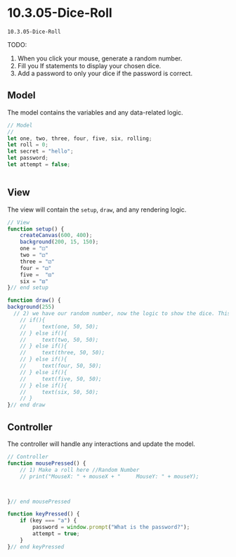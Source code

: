 # 10.3.05-Dice-Roll 
```
10.3.05-Dice-Roll
```
TODO: 
1. When you click your mouse, generate a random number.
2. Fill you If statements to display your chosen dice.
3. Add a password to only your dice if the password is correct. 

## Model
The model contains the variables and any data-related logic.

```javascript
// Model
// 
let one, two, three, four, five, six, rolling;
let roll = 0;
let secret = "hello";
let password;
let attempt = false;



```

## View
The view will contain the `setup`, `draw`, and any rendering logic.

```javascript
// View
function setup() {
    createCanvas(600, 400);
    background(200, 15, 150);
    one = "⚀"
    two = "⚁" 
    three = "⚂"
    four = "⚃"
    five =  "⚄" 
    six = "⚅"
}// end setup

function draw() {
background(255)
  // 2) we have our random number, now the logic to show the dice. This is not the best place to do this, where should it move?. 
    // if(){
    //     text(one, 50, 50);
    // } else if(){
    //     text(two, 50, 50);
    // } else if(){
    //     text(three, 50, 50);
    // } else if(){
    //     text(four, 50, 50);
    // } else if(){
    //     text(five, 50, 50);
    // } else if(){
    //     text(six, 50, 50);
    // } 
}// end draw


```

## Controller
The controller will handle any interactions and update the model.

```javascript
// Controller
function mousePressed() {
    // 1) Make a roll here //Random Number 
    // print("MouseX: " + mouseX + "     MouseY: " + mouseY);



}// end mousePressed

function keyPressed() {
    if (key === "a") {
        password = window.prompt("What is the password?");
        attempt = true;
    }
}// end keyPressed
```


